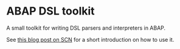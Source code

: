 # ABAP DSL toolkit

A small toolkit for writing DSL parsers and interpreters in ABAP.

See [this blog post on SCN](http://scn.sap.com/community/abap/blog/2015/12/18/a-primer-on-implementing-dsls-in-abap) for a short introduction on how to use it.
